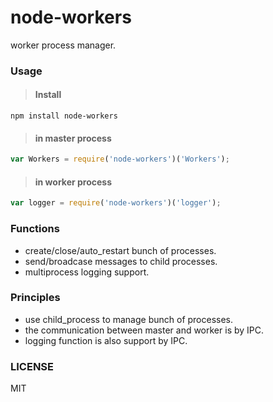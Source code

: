 # node-workers

worker process manager.

### Usage
> #### Install
```shell
npm install node-workers
```
> #### in master process
```js
var Workers = require('node-workers')('Workers');
```
> #### in worker process
```js
var logger = require('node-workers')('logger');
```

### Functions
* create/close/auto_restart bunch of processes.
* send/broadcase messages to child processes.
* multiprocess logging support.

### Principles
* use child_process to manage bunch of processes.
* the communication between master and worker is by IPC.
* logging function is also support by IPC.

### LICENSE
MIT
